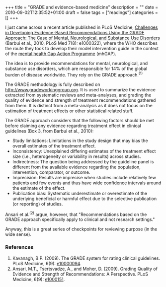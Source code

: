 +++
title = "GRADE and evidence-based medicine"
description = ""
date = 2010-09-02T12:35:52+01:00
draft = false
tags = ["readings"]
categories = []
+++

I just came across a recent article published in PLoS Medicine, [Challenges in Developing Evidence-Based Recommendations Using the GRADE Approach: The Case of Mental, Neurological, and Substance Use Disorders](http://www.plosmedicine.org/article/info%3Adoi%2F10.1371%2Fjournal.pmed.1000322?utm_source=feedburner&utm_medium=feed&utm_campaign=Feed%3A+plosmedicine%2FNewArticles+(PLoS+Medicine%3A+New+Articles)) (Barbui et al., 2010, PLoS Med 7(8): e1000322), where the WHO describes the route they took to develop their model intervention guide in the context of the [mental health Gap Action Programme](http://www.who.int/mental_health/mhgap/en/index.html) (mhGAP).

The idea is to provide recommendations for mental, neurological, and substance use disorders, which are responsible for 14% of the global burden of disease worldwide. They rely on the GRADE approach.<sup>(1)</sup>

The GRADE methodology is fully described on <http://www.gradeworkinggroup.org>. It is used to summarize the evidence extracted from systematic reviews and meta-analyses, and grading the quality of evidence and strength of treatment recommendations gathered from them. It is distinct from a meta-analysis as it does not focus on the estimation of treatment effects or other statistical related stuff.

The GRADE approach considers that the following factors should be met before claiming any evidence regarding treatment effect in clinical guidelines (Box 3, from Barbui et al., 2010):

- Study limitations: Limitations in the study design that may bias the overall estimates of the treatment effect.
- Inconsistency: Unexplained differing estimates of the treatment effect size (i.e., heterogeneity or variability in results) across studies.
- Indirectness: The question being addressed by the guideline panel is different from the available evidence regarding the population, intervention, comparator, or outcome.
- Imprecision: Results are imprecise when studies include relatively few patients and few events and thus have wide confidence intervals around the estimate of the effect.
- Publication bias: Systematic underestimate or overestimate of the underlying beneficial or harmful effect due to the selective publication (or reporting) of studies.

Ansari et al.<sup>(2)</sup> argue, however, that "Recommendations based on the GRADE approach specifically apply to clinical and not research settings."

Anyway, this is a great series of checkpoints for reviewing purpose (in the wide sense).

### References

1. Kavanagh, B.P. (2009). The GRADE system for rating clinical guidelines. PLoS Medicine, 6(9): [e10000094](http://www.plosmedicine.org/article/info%3Adoi%2F10.1371%2Fjournal.pmed.1000094).
2. Ansari, M.T., Tsertsvadze, A., and Moher, D. (2009). Grading Quality of Evidence and Strength of Recommendations: A Perspective. PLoS Medicine, 6(9): [e1000151](http://www.plosmedicine.org/article/info%3Adoi%2F10.1371%2Fjournal.pmed.1000151).

